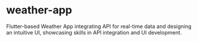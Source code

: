 # weather-app
Flutter-based Weather App integrating API for real-time data and designing an intuitive UI, showcasing skills in API integration and UI development.
